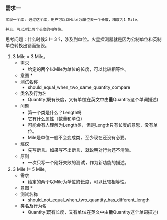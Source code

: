 ### 需求一

```
实现一个库: 通过这个库，用户可以以Mile为单位表一个长度，精度为1 Mile。

并且，可以对比两个长度的相等性。
```

思考问题：什么时候3 != 3 ?，涉及到单位。火星探测器就是因为公制单位和英制单位转换出错而坠毁。

1. 3 Mile = 3 Mile。
    * 需求
        * 给定的两个以Mile为单位的长度，可以比较相等性。
    * 意图
        * 
    * 测试名称
        * should_equal_when_two_same_quantity_compare
    * 类名及行为名
        * Quantity(既有长度，又有单位在英文中由**量**Quantity这个单词描述)
    * 问题
        * 第一个类是什么？Length吗
        * 它有什么属性（数量和单位）
        * 可能会有人理解为Length类，但是Length只有长度的意思，没有单位。
        * Mile是单位一般不会变成类，至少现在还没有必要。
    * 建议
        * 先写断言。如果写不出断言，就说明对行为还不清晰。
    * 原则
        * 一次只写一个刚好失败的测试，作为新功能的描述。
2. 3 Mile != 5 Mile。
    * 需求
        * 给定的两个以Mile为单位的长度，可以比较相等性。
    * 意图
        * 
    * 测试名称
        * should_not_equal_when_two_quantity_has_different_length
    * 类名及行为名
        * Quantity(既有长度，又有单位在英文中由**量**Quantity这个单词描述)
